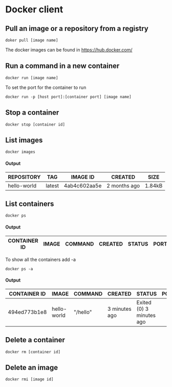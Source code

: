 # Docker client

Pull an image or a repository from a registry
-
```
doker pull [image name]
```
The docker images can be found in https://hub.docker.com/

Run a command in a new container
-
```
docker run [image name]
```
To set the port for the container to run
```
docker run -p [host port]:[container port] [image name]
```
Stop a container
-
```
docker stop [container id]
```

List images
-
```
docker images
```
#### Output
REPOSITORY|TAG|IMAGE ID|CREATED|SIZE
|:--|--|--|--|--|
|hello-world|latest|4ab4c602aa5e|2 months ago|1.84kB

List containers
---
```
docker ps
```
#### Output
CONTAINER ID|IMAGE|COMMAND|CREATED|STATUS|PORTS|NAMES
|--|--|--|--|--|--|--|

To show all the containers add -a
```
docker ps -a
```
#### Output
CONTAINER ID|IMAGE|COMMAND|CREATED|STATUS|PORTS|NAMES
|--|--|--|--|--|--|--|
494ed773b1e8|hello-world|"/hello"|3 minutes ago|Exited (0) 3 minutes ago| |zealous_yonath

Delete a container
---
```
docker rm [container id]
```
Delete an image
---
```
docker rmi [image id]
```